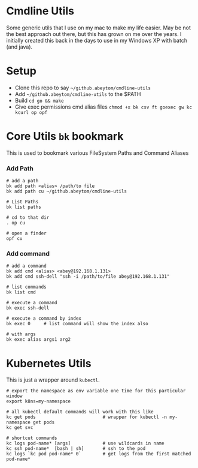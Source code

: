 # Cmdline Utils
Some generic utils that I use on my mac to make my life easier.
May be not the best approach out there, but this has grown on me over the years. I initially created this back in the days
to use in my Windows XP with batch (and java).

# Setup
- Clone this repo to say `~/github.abeytom/cmdline-utils`
- Add `~/github.abeytom/cmdline-utils` to the $PATH
- Build `cd go && make`
- Give exec permissions cmd alias files `chmod +x bk csv ft goexec gw kc kcurl op opf`

# Core Utils `bk` bookmark
This is used to bookmark various FileSystem Paths and Command Aliases

### Add Path
```
# add a path
bk add path <alias> /path/to file
bk add path cu ~/github.abeytom/cmdline-utils

# List Paths
bk list paths

# cd to that dir
. op cu

# open a finder
opf cu
```

### Add command
```
# add a command
bk add cmd <alias> <abey@192.168.1.131>
bk add cmd ssh-dell "ssh -i /path/to/file abey@192.168.1.131"

# list commands
bk list cmd

# execute a command
bk exec ssh-dell

# execute a command by index
bk exec 0     # list command will show the index also

# with args
bk exec alias args1 arg2
```

# Kubernetes Utils 
This is just a wrapper around `kubectl`.


```
# export the namespace as env variable one time for this particular window
export k8ns=my-namespace

# all kubectl default commands will work with this like
kc get pods                         # wrapper for kubectl -n my-namespace get pods
kc get svc

# shortcut commands 
kc logs pod-name* [args]            # use wildcards in name
kc ssh pod-name*  [bash | sh]       # ssh to the pod
kc logs `kc pod pod-name* 0`        # get logs from the first matched pod-name* 
``` 













 



